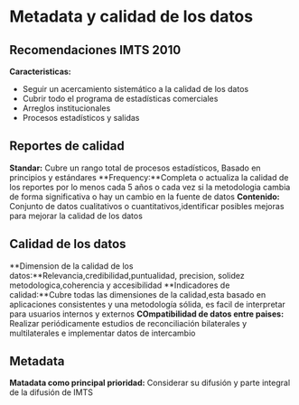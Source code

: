 # Metadata y calidad de los datos
## Recomendaciones IMTS 2010

**Caracteristicas:**

- Seguir un acercamiento sistemático a la calidad de los datos
- Cubrir todo el programa de estadísticas comerciales
- Arreglos institucionales
- Procesos estadísticos  y salidas

## Reportes de calidad

**Standar:** Cubre un rango total de procesos estadísticos,
  Basado en principios y estándares
**Frequency:**Completa o actualiza  la calidad de los reportes por lo menos
 cada 5 años o cada vez si la metodologia cambia de forma significativa o hay
 un cambio en la fuente de datos
**Contenido:** Conjunto de datos cualitativos o cuantitativos,identificar posibles mejoras 
 para mejorar la calidad de los datos 

## Calidad de los datos

**Dimension de la calidad de los datos:**Relevancia,credibilidad,puntualidad, precision,
solidez metodologica,coherencia y accesibilidad
**Indicadores de calidad:**Cubre todas las dimensiones de la calidad,esta basado en aplicaciones
consistentes y una metodología sólida, es facil de interpretar para usuarios internos y externos
**COmpatibilidad de datos entre paises:** Realizar periódicamente estudios de reconciliación bilaterales
y multilaterales  e implementar datos de intercambio

## Metadata

**Matadata como principal prioridad:** Considerar su difusión y parte integral de la difusión de IMTS


